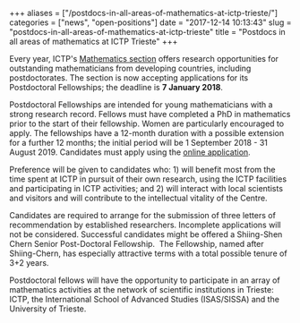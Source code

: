 +++
aliases = ["/postdocs-in-all-areas-of-mathematics-at-ictp-trieste/"]
categories = ["news", "open-positions"]
date = "2017-12-14 10:13:43"
slug = "postdocs-in-all-areas-of-mathematics-at-ictp-trieste"
title = "Postdocs in all areas of mathematics at ICTP Trieste"
+++

Every year, ICTP's [Mathematics
section](https://www.ictp.it/research/math.aspx "MATH") offers research
opportunities for outstanding mathematicians from developing countries,
including postdoctorates. The section is now accepting applications for
its Postdoctoral Fellowships; the deadline is **<span class="aBn"
tabindex="0" term="goog_369722478"><span class="aQJ">7 January
2018</span></span>**.

Postdoctoral Fellowships are intended for young mathematicians with a
strong research record. Fellows must have completed a PhD in mathematics
prior to the start of their fellowship. Women are particularly
encouraged to apply. The fellowships have a 12-month duration with a
possible extension for a further 12 months; the initial period will be
<span class="aBn" tabindex="0" term="goog_369722479"><span class="aQJ">1
September 2018 - 31 August 2019</span></span>. Candidates must apply
using the [online
application](https://e-applications.ictp.it/applicant/login/MP18).

Preference will be given to candidates who: 1) will benefit most from
the time spent at ICTP in pursuit of their own research, using the ICTP
facilities and participating in ICTP activities; and 2) will interact
with local scientists and visitors and will contribute to the
intellectual vitality of the Centre.

Candidates are required to arrange for the submission of three letters
of recommendation by established researchers. Incomplete applications
will not be considered. Successful candidates might be offered a
Shiing-Shen Chern Senior Post-Doctoral Fellowship.  The Fellowship,
named after Shiing-Chern, has especially attractive terms with a total
possible tenure of 3+2 years.

Postdoctoral fellows will have the opportunity to participate in an
array of mathematics activities at the network of scientific
institutions in Trieste: ICTP, the International School of Advanced
Studies (ISAS/SISSA) and the University of Trieste.
